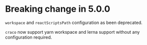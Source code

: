 # Breaking change in 5.0.0

`workspace` and `reactScriptsPath` configuration as been deprecated.

`craco` now support yarn workspace and lerna support without any configuration required.
